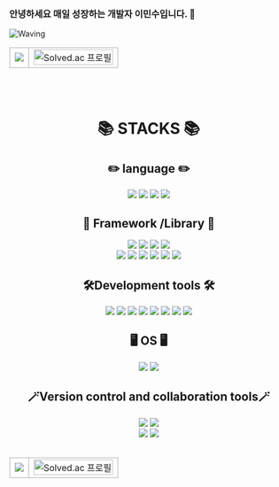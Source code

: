 ### 안녕하세요 매일 성장하는 개발자 이민수입니다. 👋

![Waving](https://capsule-render.vercel.app/api?type=waving&height=300&color=gradient&text=Hello,%20I'm%20minsu&fontColor=ffffff&textBg=false)


<div align=center> 

<table>
  <tr>
      <td  style="border: 2px solid lightgrey;"><img src="https://github-readme-stats.vercel.app/api/top-langs/?username=ioshe&layout=compact"></td>
      <td style="border: 2px solid lightgrey;"> <img src="http://mazassumnida.wtf/api/v2/generate_badge?boj=ioshe0167" alt="Solved.ac 프로필" style="object-fit: contain; width: 100%;"/>
      </td>
  </tr>
</table>
<br>
<br>

<h1> 📚 STACKS 📚 </h1>
  <h2>✏️ language ✏️</h2>
<img src="https://img.shields.io/badge/python-3776AB.svg?&style=for-the-badge&logo=python&logoColor=white">
<img src="https://img.shields.io/badge/java-e43921.svg?&style=for-the-badge&logo=openjdk&logoColor=white">
<img src="https://img.shields.io/badge/mysql-4479A1.svg?&style=for-the-badge&logo=mysql&logoColor=white">
<img src="https://img.shields.io/badge/C-A8B9CC.svg?&style=for-the-badge&logo=c&logoColor=black">

  <h2>📖 Framework /Library 📖</h2>
  
  <img src="https://img.shields.io/badge/flask-000000?style=for-the-badge&logo=flask&logoColor=white">
  <img src="https://img.shields.io/badge/bootstrap-7952B3?style=for-the-badge&logo=bootstrap&logoColor=white">
  <img src="https://img.shields.io/badge/spring-6DB33F?style=for-the-badge&logo=spring&logoColor=white"> 
  <img src="https://img.shields.io/badge/springboot-6DB33F?style=for-the-badge&logo=springboot&logoColor=white"> <br>
  <img src="https://img.shields.io/badge/pandas-150458?style=for-the-badge&logo=pandas&logoColor=white">
  <img src="https://img.shields.io/badge/numpy-013243?style=for-the-badge&logo=numpy&logoColor=white">
  <img src="https://img.shields.io/badge/docker-2496ED?style=for-the-badge&logo=docker&logoColor=white">
  <img src="https://img.shields.io/badge/Elasticsearch-005571?style=for-the-badge&logo=Elasticsearch&logoColor=white">
  <img src="https://img.shields.io/badge/airflow-017CEE?style=for-the-badge&logo=apacheairflow&logoColor=white">
  <img src="https://img.shields.io/badge/kibana-005571?style=for-the-badge&logo=kibana&logoColor=white">
  
<h2>🛠️Development tools 🛠️</h2>

<img src="https://img.shields.io/badge/eclipseide-2C2255?style=for-the-badge&logo=eclipseide&logoColor=white">
 <img src="https://img.shields.io/badge/visualstudiocode-007ACC?style=for-the-badge&logo=visualstudiocode&logoColor=white">
 <img src="https://img.shields.io/badge/jupyter-F37626?style=for-the-badge&logo=jupyter&logoColor=white">
   <img src="https://img.shields.io/badge/googlecolab-F9AB00?style=for-the-badge&logo=googlecolab&logoColor=white"> 
  <img src="https://img.shields.io/badge/amazonaws-232F3E?style=for-the-badge&logo=amazonaws&logoColor=white"> 
  <img src="https://img.shields.io/badge/apache tomcat-F8DC75?style=for-the-badge&logo=apachetomcat&logoColor=white">
  <img src="https://img.shields.io/badge/Postman-FF6C37?style=for-the-badge&logo=postman&logoColor=white">
    <img src="https://img.shields.io/badge/figma-F24E1E?style=for-the-badge&logo=figma&logoColor=white">
  
  <br>
  <h2>🖥️ OS 🖥️</h2>
   <img src="https://img.shields.io/badge/linux-FCC624?style=for-the-badge&logo=linux&logoColor=black">
   <img src="https://img.shields.io/badge/windows-0078D4?style=for-the-badge&logo=windows&logoColor=white">
   
  <br>
  <h2>🪄Version control and collaboration tools🪄</h2>
  <img src="https://img.shields.io/badge/jenkins-D24939?style=for-the-badge&logo=jenkins&logoColor=white">
  <img src="https://img.shields.io/badge/notion-000000?style=for-the-badge&logo=notion&logoColor=white">
  <br>
   <img src="https://img.shields.io/badge/github-181717?style=for-the-badge&logo=github&logoColor=white">
  <img src="https://img.shields.io/badge/git-F05032?style=for-the-badge&logo=git&logoColor=white">
  <br>
  <br>
  <table>
      <tr>
          <td  style="border: 2px solid lightgrey;"><img src="https://github-readme-stats.vercel.app/api/top-langs/?username=ioshe&layout=compact"></td>
          <td style="border: 2px solid lightgrey;"> <img src="http://mazassumnida.wtf/api/v2/generate_badge?boj=ioshe0167" alt="Solved.ac 프로필" style="object-fit: contain; width: 100%;"/></td>
      </tr>
  </table>
  <br>
</div>


